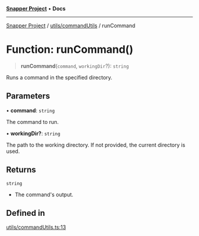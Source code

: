 [**Snapper Project**](../../../README.md) • **Docs**

***

[Snapper Project](../../../README.md) / [utils/commandUtils](../README.md) / runCommand

# Function: runCommand()

> **runCommand**(`command`, `workingDir`?): `string`

Runs a command in the specified directory.

## Parameters

• **command**: `string`

The command to run.

• **workingDir?**: `string`

The path to the working directory. If not provided, the current directory is used.

## Returns

`string`

- The command's output.

## Defined in

[utils/commandUtils.ts:13](https://github.com/asifqatar/Snapper/blob/1b2c230905308cca5785aba7fe39ad09cd146118/utils/commandUtils.ts#L13)

